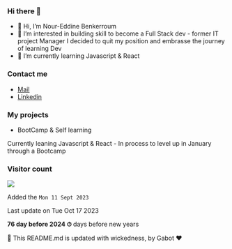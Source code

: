 ### Hi there 👋

- 👋 Hi, I’m Nour-Eddine Benkerroum
- 👀 I’m interested in building skill to become a Full Stack dev - former IT project Manager I decided to quit my position and embrasse the journey of learning Dev 
- 🌱 I’m currently learning Javascript & React

### Contact me

* [Mail](mailto:noureddine.benkerroum@gmail.com)
* [Linkedin](https://www.linkedin.com/in/nbenkerroum/)

### My projects

* BootCamp & Self learning

Currently leaning Javascript & React - In process to level up in January through a Bootcamp 


### Visitor count

<img src="https://profile-counter.glitch.me/BNoure/count.svg" />

Added the `Mon 11 Sept 2023`

Last update on Tue Oct 17 2023

**76 day before 2024 ⏱** days before new years

🤖 This README.md is updated with wickedness, by Gabot ❤️
